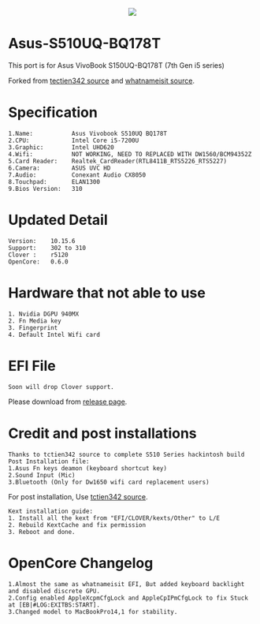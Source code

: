 <p align="center">
<img src="https://github.com/JoK3rLeE/Asus-S510UQ-BQ178T/blob/Origin/Screenshot%202020-06-07%20at%203.49.01%20PM.png?raw=true")
    </p>


# Asus-S510UQ-BQ178T   
This port is for Asus VivoBook S150UQ-BQ178T (7th Gen i5 series) 

Forked from [tectien342 source](https://github.com/tctien342/Asus-Vivobook-S510UA-Hackintosh) and [whatnameisit source](https://github.com/whatnameisit/Asus-Vivobook-X510UA-BQ490-Catalina-10.15.3-Hackintosh).


# Specification

    1.Name:           Asus Vivobook S510UQ BQ178T
    2.CPU:            Intel Core i5-7200U
    3.Graphic:        Intel UHD620
    4.Wifi:           NOT WORKING, NEED TO REPLACED WITH DW1560/BCM94352Z 
    5.Card Reader:    Realtek_CardReader(RTL8411B_RTS5226_RTS5227)
    6.Camera:         ASUS UVC HD
    7.Audio:          Conexant Audio CX8050
    8.Touchpad:       ELAN1300
    9.Bios Version:   310

# Updated Detail

    Version:    10.15.6
    Support:    302 to 310
    Clover :    r5120
    OpenCore:   0.6.0

# Hardware that not able to use

    1. Nvidia DGPU 940MX
    2. Fn Media key 
    3. Fingerprint
    4. Default Intel Wifi card

# EFI File

    Soon will drop Clover support. 
Please download from [release page](https://github.com/JoK3rLeE/Asus-S510UQ-BQ178T/releases). 


# Credit and post installations 
    Thanks to tctien342 source to complete S510 Series hackintosh build
    Post Installation file: 
    1.Asus Fn keys deamon (keyboard shortcut key)
    2.Sound Input (Mic) 
    3.Bluetooth (Only for Dw1650 wifi card replacement users)
    
For post installation, Use [tctien342 source](https://github.com/tctien342/Asus-Vivobook-S510UA-Hackintosh).
    
    Kext installation guide: 
    1. Install all the kext from "EFI/CLOVER/kexts/Other" to L/E 
    2. Rebuild KextCache and fix permission 
    3. Reboot and done. 

# OpenCore Changelog 

    1.Almost the same as whatnameisit EFI, But added keyboard backlight and disabled discrete GPU. 
    2.Config enabled AppleXcpmCfgLock and AppleCpIPmCfgLock to fix Stuck at [EB|#LOG:EXITBS:START].
    3.Changed model to MacBookPro14,1 for stability. 
    
